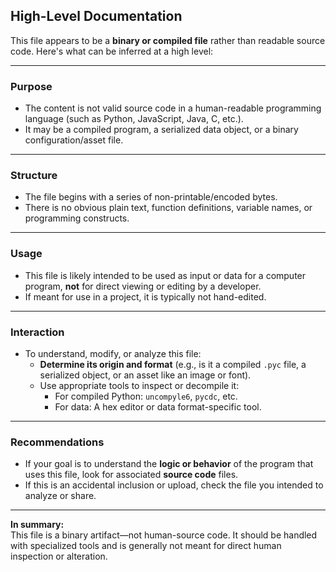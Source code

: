 ## High-Level Documentation

This file appears to be a **binary or compiled file** rather than readable source code. Here's what can be inferred at a high level:

---

### Purpose

- The content is not valid source code in a human-readable programming language (such as Python, JavaScript, Java, C, etc.).
- It may be a compiled program, a serialized data object, or a binary configuration/asset file.

---

### Structure

- The file begins with a series of non-printable/encoded bytes.
- There is no obvious plain text, function definitions, variable names, or programming constructs.

---

### Usage

- This file is likely intended to be used as input or data for a computer program, **not** for direct viewing or editing by a developer.
- If meant for use in a project, it is typically not hand-edited.

---

### Interaction

- To understand, modify, or analyze this file:
    - **Determine its origin and format** (e.g., is it a compiled `.pyc` file, a serialized object, or an asset like an image or font).
    - Use appropriate tools to inspect or decompile it:
        - For compiled Python: `uncompyle6`, `pycdc`, etc.
        - For data: A hex editor or data format-specific tool.

---

### Recommendations

- If your goal is to understand the **logic or behavior** of the program that uses this file, look for associated **source code** files.
- If this is an accidental inclusion or upload, check the file you intended to analyze or share.

--- 

**In summary:**  
This file is a binary artifact—not human-source code. It should be handled with specialized tools and is generally not meant for direct human inspection or alteration.